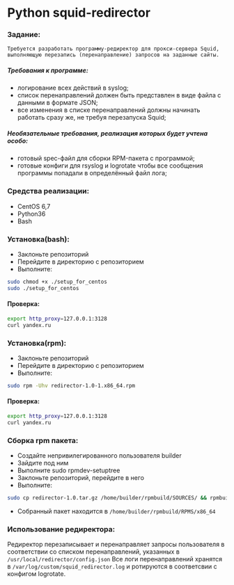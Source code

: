 # Python squid-redirector


### Задание:

`
Требуется разработать программу-реди⁠ректор для прокси-сервера Squid, 
выполняющую перезапись
(перенаправление) запросов на заданные сайты.
`

##### Требования к программе:

- логирование всех действий в syslog;
- список перенаправлений должен быть представлен в виде файла с данными 
в формате JSON;
- все изменения в списке перенаправлений должны начинать работать сразу 
же, не требуя перезапуска Squid;

##### Необязательные требования, реализация которых будет учтена особо:

- готовый spec-файл для сборки RPM-пакета с программой;
- готовые конфиги для rsyslog и logrotate чтобы все сообщения программы 
попадали в определённый файл лога;

### Средства реализации:

- CentOS 6,7
- Python36
- Bash

### Установка(bash):

- Заклоньте репозиторий
- Перейдите в директорию с репозиторием
- Выполните:

```bash
sudo chmod +x ./setup_for_centos
sudo ./setup_for_centos 
```

#### Проверка:

```bash
export http_proxy=127.0.0.1:3128
curl yandex.ru
```

### Установка(rpm):

- Заклоньте репозиторий
- Перейдите в директорию с репозиторием
- Выполните:  

```bash
sudo rpm -Uhv redirector-1.0-1.x86_64.rpm
```

#### Проверка:

```bash
export http_proxy=127.0.0.1:3128
curl yandex.ru
```
### Сборка rpm пакета:

- Создайте непривилегированного пользователя builder
- Зайдите под ним
- Выполните   sudo rpmdev-setuptree
- Заклоньте репозиторий, перейдите в него
- Выполните:

```bash
sudo cp redirector-1.0.tar.gz /home/builder/rpmbuild/SOURCES/ && rpmbuild -bb redirector-build.spec
```

- Собранный пакет находится в `/home/builder/rpmbuild/RPMS/x86_64`

### Использование редиректора:

Редиректор перезаписывает и перенаправляет запросы пользователя в соответствии со списком перенаправлений, указанных в  `/usr/local/redirector/config.json`
Все логи перенаправлений хранятся в  `/var/log/custom/squid_redirector.log`  и ротируются в соответсвии с конфигом logrotate.
